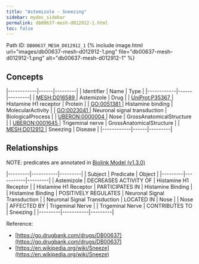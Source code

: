 ```yaml
---
title: "Astemizole - Sneezing"
sidebar: mydoc_sidebar
permalink: db00637-mesh-d012912-1.html
toc: false 
---
```



Path ID: `DB00637_MESH_D012912_1`
{% include image.html url="images/db00637-mesh-d012912-1.png" file="db00637-mesh-d012912-1.png" alt="db00637-mesh-d012912-1" %}

## Concepts

|------------|------|---------|
| Identifier | Name | Type    |
|------------|------|---------|
| <a href="https://identifiers.org/MESH:D016589">MESH:D016589 </a> | Astemizole | Drug |
| <a href="https://identifiers.org/UniProt:P35367">UniProt:P35367 </a> | Histamine H1 receptor | Protein |
| <a href="https://identifiers.org/GO:0051381">GO:0051381 </a> | Histamine binding | MolecularActivity |
| <a href="https://identifiers.org/GO:0023041">GO:0023041 </a> | Neuronal signal transduction | BiologicalProcess |
| <a href="https://identifiers.org/UBERON:0000004">UBERON:0000004 </a> | Nose | GrossAnatomicalStructure |
| <a href="https://identifiers.org/UBERON:0001645">UBERON:0001645 </a> | Trigeminal nerve | GrossAnatomicalStructure |
| <a href="https://identifiers.org/MESH:D012912">MESH:D012912 </a> | Sneezing | Disease |
|------------|------|---------|

## Relationships


NOTE: predicates are annotated in <a href="https://github.com/biolink/biolink-model/releases/tag/v1.3.0">Biolink Model (v1.3.0)</a>

|---------|-----------|---------|
| Subject | Predicate | Object  |
|---------|-----------|---------|
| Astemizole | DECREASES ACTIVITY OF | Histamine H1 Receptor |
| Histamine H1 Receptor | PARTICIPATES IN | Histamine Binding |
| Histamine Binding | POSITIVELY REGULATES | Neuronal Signal Transduction |
| Neuronal Signal Transduction | LOCATED IN | Nose |
| Nose | AFFECTED BY | Trigeminal Nerve |
| Trigeminal Nerve | CONTRIBUTES TO | Sneezing |
|---------|-----------|---------|

Reference: 
  - [https://go.drugbank.com/drugs/DB00637](https://go.drugbank.com/drugs/DB00637)
  - [https://en.wikipedia.org/wiki/Sneeze](https://en.wikipedia.org/wiki/Sneeze)
